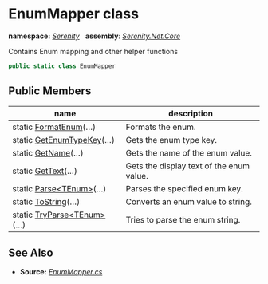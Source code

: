 # EnumMapper class
**namespace:** *[Serenity](../README.md#serenity-namespace)*   **assembly**: *[Serenity.Net.Core](../README.md)*

Contains Enum mapping and other helper functions

```csharp
public static class EnumMapper
```

## Public Members

| name | description |
| --- | --- |
| static [FormatEnum](EnumMapper/FormatEnum.md)(…) | Formats the enum. |
| static [GetEnumTypeKey](EnumMapper/GetEnumTypeKey.md)(…) | Gets the enum type key. |
| static [GetName](EnumMapper/GetName.md)(…) | Gets the name of the enum value. |
| static [GetText](EnumMapper/GetText.md)(…) | Gets the display text of the enum value. |
| static [Parse&lt;TEnum&gt;](EnumMapper/Parse.md)(…) | Parses the specified enum key. |
| static [ToString](EnumMapper/ToString.md)(…) | Converts an enum value to string. |
| static [TryParse&lt;TEnum&gt;](EnumMapper/TryParse.md)(…) | Tries to parse the enum string. |

## See Also

* **Source:** *[EnumMapper.cs](https://github.com/serenity-is/Serenity/blob/master/src/Serenity.Net.Core/Helpers/EnumMapper.cs)*